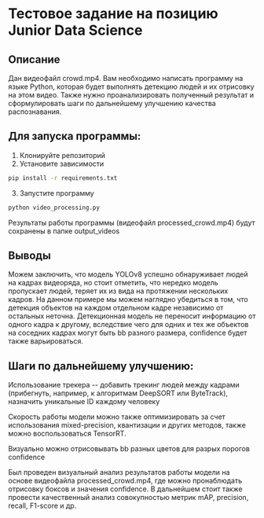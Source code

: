 # Тестовое задание на позицию Junior Data Science

## Описание

Дан видеофайл crowd.mp4. Вам необходимо написать программу на языке Python, которая будет выполнять детекцию людей и их отрисовку на этом видео.
Также нужно проанализировать полученный результат и сформулировать шаги по дальнейшему улучшению качества распознавания.

## Для запуска программы:

1) Клонируйте репозиторий
2) Установите зависимости
```bash
pip install -r requirements.txt
```
3) Запустите программу
```bash
python video_processing.py
```

Результаты работы программы (видеофайл processed_crowd.mp4) будут сохранены в папке output_videos

## Выводы
Можем заключить, что модель YOLOv8 успешно обнаруживает людей на кадрах видеоряда, но стоит отметить, что нередко модель пропускает людей, теряет их из вида на протяжении нескольких кадров.
На данном примере мы можем наглядно убедиться в том, что детекция объектов на каждом отдельном кадре независимо от остальных неточна.
Детекционная модель не переносит информацию от одного кадра к другому, вследствие чего для одних и тех же объектов на соседних кадрах могут быть bb разного размера, confidence будет также варьироваться.

## Шаги по дальнейшему улучшению:
Использование трекера -- добавить трекинг людей между кадрами (прибегнуть, например, к алгоритмам DeepSORT или ByteTrack), назначить уникальные ID каждому человеку

Скорость работы модели можно также оптимизировать за счет использования mixed-precision, квантизации и других методов, также можно воспользоваться TensorRT.

Визуально можно отрисовывать bb разных цветов для разрых порогов confidence

Был проведен визуальный анализ результатов работы модели на основе видеофайла processed_crowd.mp4, где можно пронаблюдать отрисовку боксов и значения confidence.
В дальнейшем стоит также провести качественный анализ совокупностью метрик mAP, precision, recall, F1-score и др.

